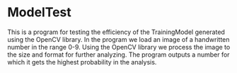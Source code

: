 # ModelTest

This is a program for testing the efficiency of the TrainingModel generated using the OpenCV library. In the program we load an image of a handwritten number in the range 0-9.
Using the OpenCV library we process the image to the size and format for further analyzing. The program outputs a number for which it gets the
highest probability in the analysis.
